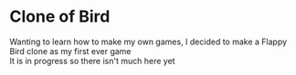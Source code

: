 
# Clone of Bird
Wanting to learn how to make my own games, I decided to make a Flappy Bird clone as my first ever game  
It is in progress so there isn't much here yet
